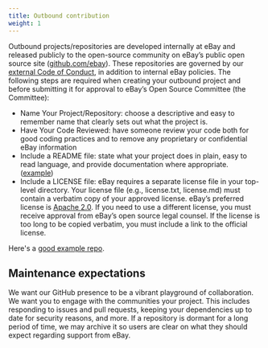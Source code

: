 ```yaml
---
title: Outbound contribution
weight: 1
---
```


Outbound projects/repositories are developed internally at eBay and released publicly to the open-source community on eBay’s public open source site ([github.com/ebay](https://github.com/ebay)). These repositories are governed by our [external Code of Conduct](https://github.com/eBay/.github/blob/main/CODE_OF_CONDUCT.md), in addition to internal eBay policies. The following steps are required when creating your outbound project and before submitting it for approval to eBay’s Open Source Committee (the Committee):

- Name Your Project/Repository: choose a descriptive and easy to remember name that clearly sets out what the project is.
- Have Your Code Reviewed: have someone review your code both for good coding practices and to remove any proprietary or confidential eBay information
- Include a README file: state what your project does in plain, easy to read language, and provide documentation where appropriate. ([example](https://github.com/open-telemetry/opentelemetry-js#readme))
- Include a LICENSE file: eBay requires a separate license file in your top-level directory. Your license file (e.g., license.txt, license.md) must contain a verbatim copy of your approved license. eBay’s preferred license is [Apache 2.0](https://opensource.org/licenses/Apache-2.0). If you need to use a different license, you must receive approval from eBay’s open source legal counsel. If the license is too long to be copied verbatim, you must include a link to the official license.

Here's a [good example repo](https://github.com/open-telemetry/opentelemetry-js#readme).

## Maintenance expectations

We want our GitHub presence to be a vibrant playground of collaboration. We want
you to engage with the communities your project. This includes responding to
issues and pull requests, keeping your dependencies up to date for security
reasons, and more. If a repository is dormant for a long period of time, we may
archive it so users are clear on what they should expect regarding support from eBay.
